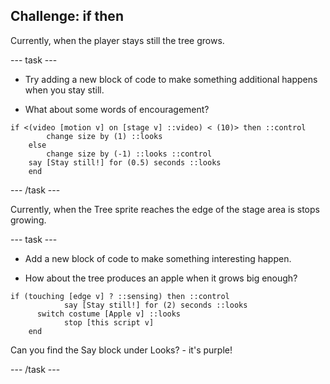 ## Challenge: if then

Currently, when the player stays still the tree grows.

--- task ---

+ Try adding a new block of code to make something additional happens when you stay still. 

+ What about some words of encouragement?

```blocks3
if <(video [motion v] on [stage v] ::video) < (10)> then ::control 
		change size by (1) ::looks
	else 
		change size by (-1) ::looks ::control
    say [Stay still!] for (0.5) seconds ::looks
	end
```

--- /task ---

Currently, when the Tree sprite reaches the edge of the stage area is stops growing.

--- task ---

+ Add a new block of code to make something interesting happen.

+ How about the tree produces an apple when it grows big enough?

```blocks3
if (touching [edge v] ? ::sensing) then ::control
			say [Stay still!] for (2) seconds ::looks
      switch costume [Apple v] ::looks
			stop [this script v] 
	end
```

Can you find the Say block under Looks? -  it's purple!

--- /task ---


